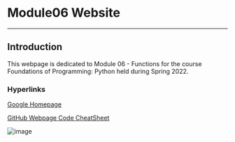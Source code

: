# Module06 Website
---
## Introduction
This webpage is dedicated to Module 06 - Functions for the course Foundations of Programming: Python held during Spring 2022.

### Hyperlinks
[Google Homepage](https://www.google.com "Google's Homepage")

[GitHub Webpage Code CheatSheet](https://github.com/adam-p/markdown-here/wiki/Markdown-Cheatsheet)

![image](https://user-images.githubusercontent.com/105691291/170149530-35f26035-555b-40ec-9a50-5b6e6e02faa4.png)
